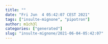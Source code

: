```yaml
---
title: ""
date: "Fri Jun  4 05:42:07 CEST 2021"
tags: ["insulte-mignone", "pipotron"]
author: m1ch3l
categories: ["generated"]
slug: "insulte-mignone/2021-06-04-05:42:07"
---
```



